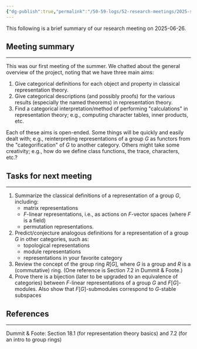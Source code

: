 ```yaml
---
{"dg-publish":true,"permalink":"/50-59-logs/52-research-meetings/2025-summer/reu-1-aaron-and-mark/reu-meeting-2025-06-26/","updated":"2025-06-30T10:42:12-07:00"}
---
```


This following is a brief summary of our research meeting on 2025-06-26.

## Meeting summary
---

This was our first meeting of the summer. We chatted about the general overview of the project, noting that we have three main aims:
1. Give categorical definitions for each object and property in classical representation theory.
2. Give categorical descriptions (and possibly proofs) for the various results (especially the named theorems) in representation theory.
3. Find a categorical interpretation/method of performing "calculations" in representation theory; e.g., computing character tables, inner products, etc.

Each of these aims is open-ended. Some things will be quickly and easily dealt with; e.g., reinterpreting representations of a group $G$ as functors from the "categorification" of $G$ to another category. Others might take some creativity; e.g., how do we define class functions, the trace, characters, etc.?

## Tasks for next meeting
---

1. Summarize the classical definitions of a representation of a group $G$, including:
   - matrix representations
   -  $F$-linear representations, i.e., as actions on $F$-vector spaces (where $F$ is a field)
   -  permutation representations.
2. Predict/conjecture analogous definitions for a representation of a group $G$ in other categories, such as:
   -  topological representations
   -  module representations
   -  representations in your favorite category
3. Review the concept of the group ring $R[G]$, where $G$ is a group and $R$ is a (commutative) ring. (One reference is Section 7.2 in Dummit & Foote.)
4. Prove there is a bijection (later to be upgraded to an equivalence of categories) between  $F$-linear representations of a group $G$ and $F[G]$-modules. Also show that $F[G]$-submodules correspond to $G$-stable subspaces

## References
---

Dummit & Foote: Section 18.1 (for representation theory basics) and 7.2 (for an intro to group rings)
